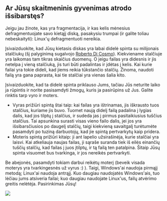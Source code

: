 <?php require("../../entete.php");?> <?php require("../../base.php");?> <?php require("../../fonctions.php");?>

<div id="corps">

<h2>Ar Jūsų skaitmeninis gyvenimas atrodo išsibarstęs?</h2>

Jeigu jau žinote, kas yra fragmentacija, ir kas kelis mėnesius defragmentuojate savo kietąjį diską, pasakysiu trumpai (ir galite toliau nebeskaityti): Linux'ų defragmentuoti nereikia.

Įsivaizduokite, kad Jūsų kietasis diskas yra labai didelė spinta su milijonais stalčiukų (šį palyginimą sugalvojo <a href="http://www.pps.jussieu.fr/~dicosmo/">Roberto Di Cosmo</a>). Kiekviename stalčiuje yra laikomas tam tikras skaičius duomenų. O jeigu failas yra didesnis ir jis netelpa į vieną stalčiuką, jis turi būti padalintas ir įdėtas į kelis. Kai kurie failai yra tokie dideli, kad jiems reikia tūkstančio stalčių. Žinoma, naudoti failą yra gana paprasta, kai tie stalčiai yra vienas šalia kito.

Įsivaizduokite, kad ta didelė spinta priklauso Jums, tačiau Jūs neturite laiko ja rūpintis ir norite pasisamdyti žmogų, kuris ja pasirūpins už Jus. Galite rinktis tarp vyro ir moters.

<ul>

<li>Vyras prižiūri spintą štai taip: kai failas yra ištrinamas, jis iškrausto tuos stalčius, kuriame jis buvo. Tuomet naują didelį failą padalina į lygias dalis, kad jos tilptų į stalčius, ir sudeda jas į pirmus pasitaikiusius tuščius stalčius. Tai apsunkina surasti visas vieno failo dalis, jei jos yra išsibarsčiusios po daugelį stalčių, taigi kiekvieną savaitgalį turėtumėte pasamdyti po tuziną darbuotojų, kad jie spintą pertvarkytų kaip pridera.</li>

<li>Moteris spintą prižiūri kitaip: ji ant lapelio užsirašinėja, kurie stalčiai yra laisvi. Kai atkeliauja naujas failas, ji sąraše suranda tiek iš eilės einančių tuščių stalčių, kad failas į juos įtilptų, ir tą failą ten patalpina. Šitaip Jūsų spinta visuomet bus tvarkinga, ir jos nereikės pertvarkyti.</li>

</ul>

Be abejonės, pasamdyti tokiam darbui reikėtų moterį (beveik visada moterys yra tvarkingesnės už vyrus :) ). Taigi, Windows'ai naudoja pirmąjį metodą; Linux'ai naudoja antrąjį. Kuo daugiau naudojatės Windows'ais, tuo lėčiau jums atsiveria failai; kuo daugiau naudojate Linux'us, failų atvėrimo greitis nelėtėja. Pasirinkimas Jūsų!

<img src="Images/defragment.png" />

</div>


